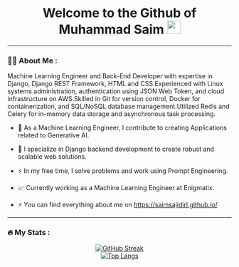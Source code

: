 <h1 align="center">
  Welcome to the Github of Muhammad Saim
  <img src="https://media.giphy.com/media/hvRJCLFzcasrR4ia7z/giphy.gif" width="30px"/>
</h1>

---

### :woman_technologist: About Me :

Machine Learning Engineer and Back-End Developer with expertise in Django, Django REST Framework, HTML and CSS.Experienced with Linux systems administration, authentication using JSON Web Token, and cloud infrastructure on AWS.Skilled in Git for version control, Docker for containerization, and SQL/NoSQL database management.Utilized Redis and Celery for in-memory data storage and asynchronous task processing.

- :telescope: As a Machine Learning Engineer, I contribute to creating Applications related to Generative AI.

- :seedling: I specialize in Django backend development to create robust and scalable web solutions.

- :zap: In my free time, I solve problems and work using Prompt Engineering.

- :chart_with_upwards_trend: Currently working as a Machine Learning Engineer at Enigmatix.

- :zap: You can find everything about me on https://saimsajidirl.github.io/

---

### :fire: My Stats :
<div align="center">
  <a href="https://git.io/streak-stats">
    <img src="http://github-readme-streak-stats.herokuapp.com?user=saimsajidirl&theme=dark&background=000000" alt="GitHub Streak"/>
  </a>
  <br/>
  <a href="https://github.com/anuraghazra/github-readme-stats">
    <img src="https://github-readme-stats.vercel.app/api/top-langs/?username=saimsajidirl&layout=compact&theme=vision-friendly-dark" alt="Top Langs"/>
  </a>
</div>
